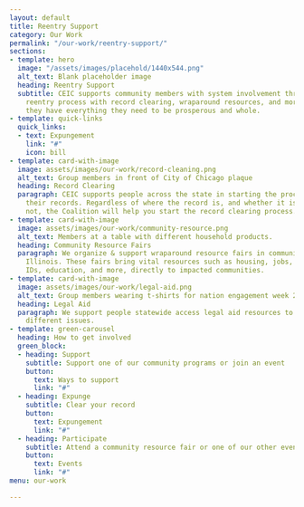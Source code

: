 ```yaml
---
layout: default
title: Reentry Support
category: Our Work
permalink: "/our-work/reentry-support/"
sections:
- template: hero
  image: "/assets/images/placehold/1440x544.png"
  alt_text: Blank placeholder image
  heading: Reentry Support
  subtitle: CEIC supports community members with system involvement throughout the
    reentry process with record clearing, wraparound resources, and more, to ensure
    they have everything they need to be prosperous and whole.
- template: quick-links
  quick_links:
  - text: Expungement
    link: "#"
    icon: bill
- template: card-with-image
  image: assets/images/our-work/record-cleaning.png
  alt_text: Group members in front of City of Chicago plaque
  heading: Record Clearing
  paragraph: CEIC supports people across the state in starting the process of clearing
    their records. Regardless of where the record is, and whether it is cannabis or
    not, the Coalition will help you start the record clearing process.
- template: card-with-image
  image: assets/images/our-work/community-resource.png
  alt_text: Members at a table with different household products.
  heading: Community Resource Fairs
  paragraph: We organize & support wraparound resource fairs in communities across
    Illinois. These fairs bring vital resources such as housing, jobs, food assistance
    IDs, education, and more, directly to impacted communities.
- template: card-with-image
  image: assets/images/our-work/legal-aid.png
  alt_text: Group members wearing t-shirts for nation engagement week 2019
  heading: Legal Aid
  paragraph: We support people statewide access legal aid resources to help them navigate
    different issues.
- template: green-carousel
  heading: How to get involved
  green_block:
  - heading: Support
    subtitle: Support one of our community programs or join an event
    button:
      text: Ways to support
      link: "#"
  - heading: Expunge
    subtitle: Clear your record
    button:
      text: Expungement
      link: "#"
  - heading: Participate
    subtitle: Attend a community resource fair or one of our other events
    button:
      text: Events
      link: "#"
menu: our-work

---
```

